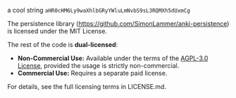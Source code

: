 a cool string `aHR0cHM6Ly9waXhlbGRyYWluLmNvbS9sL3RQMXh5dUxmCg`

The persistence library (https://github.com/SimonLammer/anki-persistence) is licensed under the MIT License.

The rest of the code is **dual-licensed**:
- **Non-Commercial Use:** Available under the terms of the [AGPL-3.0 License](https://www.gnu.org/licenses/agpl-3.0.html), provided the usage is strictly non-commercial.
- **Commercial Use:** Requires a separate paid license.

For details, see the full licensing terms in LICENSE.md.
